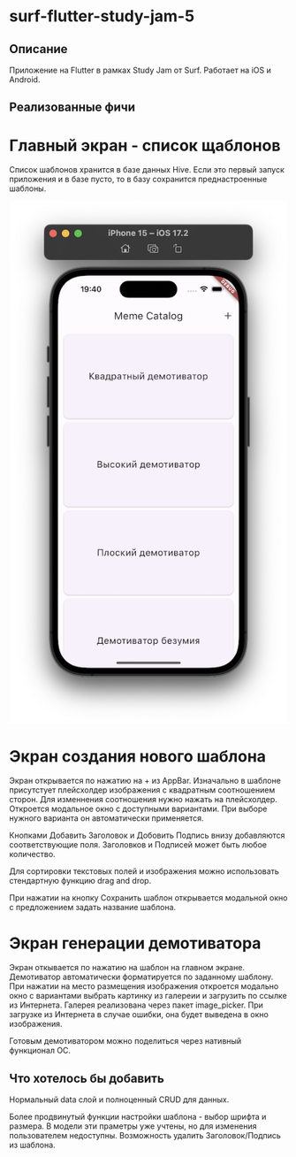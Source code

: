 # surf-flutter-study-jam-5

## Описание

Приложение на Flutter в рамках Study Jam от Surf. Работает на iOS и Android.
 

## Реализованные фичи

# Главный экран - список щаблонов

Список шаблонов хранится в базе данных Hive. Если это первый запуск приложения и в базе пусто, то в базу сохранится преднастроенные шаблоны.

![Meme](https://github.com/mavrinpn/study-jam-5/raw/study-jam-5/docs/images/1.png)


# Экран создания нового шаблона

Экран открывается по нажатию на + из AppBar.
Изначально в шаблоне присутстует плейсхолдер изображения с квадратным соотношением сторон.
Для изменнения соотношения нужно нажать на плейсхолдер. Откроется модальное окно с доступными вариантами. При выборе нужного варианта он автоматически применяется.

Кнопками Добавить Заголовок и Добовить Подпись внизу добавляются соответствующие поля.
Заголовков и Подписей может быть любое количество.

Для сортировки текстовых полей и изображения можно использовать стендартную функцию drag and drop.

При нажатии на кнопку Сохранить шаблон открывается модальной окно с предложением задать название шаблона.


# Экран генерации демотиватора

Экран откывается по нажатию на шаблон на главном экране.
Демотиватор автоматически форматируется по заданному шаблону.
При нажатии на место размещения изображения откроется модально окно с вариантами выбрать картинку из галереии и загрузить по ссылке из Интернета.
Галерея реализована через пакет image_picker.
При загрузке из Интернета в случае ошибки, она будет выведена в окно изображения.

Готовым демотиватором можно поделиться через нативный функционал ОС.



## Что хотелось бы добавить

Нормальный data слой и полноценный CRUD для данных.

Более продвинутый функции настройки шаблона - выбор шрифта и размера. В модели эти праметры уже учтены, но для изменения пользователем недоступны.
Возможность удалить Заголовок/Подпись из шаблона.